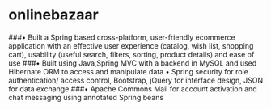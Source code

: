 # onlinebazaar
###• Built a Spring based cross-platform, user-friendly ecommerce application with an effective user experience (catalog, wish list, shopping cart), usability (useful search, filters, sorting, product details) and ease of use 
###• Built using Java,Spring MVC with a backend in MySQL and used Hibernate ORM to access and manipulate data • Spring security for role authentication/ access control, Bootstrap, jQuery for interface design, JSON for data exchange 
###• Apache Commons Mail for account activation and chat messaging using annotated Spring beans
